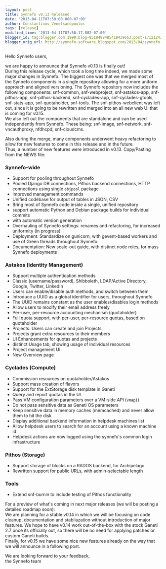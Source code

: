 ```yaml
---
layout: post
title: Synnefo v0.13 Released
date: '2013-04-11T07:50:00.000-07:00'
author: Constantinos Venetsanopoulos
tags: [release]
modified_time: '2013-04-11T07:50:17.802-07:00'
blogger_id: tag:blogger.com,1999:blog-8518489485419439663.post-1712124351168132287
blogger_orig_url: http://synnefo-software.blogspot.com/2013/04/synnefo-v013-released.html
---
```


Hello Synnefo users,  

we are happy to announce that Synnefo v0.13 is finally out!  
During this release cycle, which took a long time indeed, we made some major changes in Synnefo. The biggest one was that we merged most of the Synnefo components in a single repository allowing for a more uniform approach and aligned versioning. 
The Synnefo repository now includes the following components: snf-common, snf-webproject, snf-astakos-app, snf-pithos-app, snf-pithos-backend, snf-cyclades-app, snf-cyclades-gtools, snf-stats-app, snf-quotaholder, snf-tools.  <!--break-->
The snf-pithos-webclient was left out, since it is going to be rewritten and merged into an all new web UI that is coming for v0.15.  
We also left out the components that are standalone and can be used independently from Synnefo. These being: snf-image, snf-network, snf-vncauthproxy, nfdhcpd, snf-cloudcms.  

Also during the merge, many components underwent heavy refactoring to allow for new features to come in this release and in the future.  
Thus, a number of  new features were introduced in v0.13. Copy/Pasting from the NEWS file: 

### Synnefo-wide

*   Support for pooling throughout Synnefo
*   Pooled Django DB connections, Pithos backend connections, HTTP connections using single `objpool` package
*   Improved management commands
*   Unified codebase for output of tables in JSON, CSV
*   Bring most of Synnefo code inside a single, unified repository
*   support automatic Python and Debian package builds for individual commits
*   with automatic version generation
*   Overhauling of Synnefo settings: renames and refactoring, for increased uniformity (in progress)
*   Deployment: Standardize on gunicorn, with gevent-based workers and use of Green threads throughout Synnefo
*   Documentation: New scale-out guide, with distinct node roles, for mass Synnefo deployments

### Astakos (Identity Management)

*   Support multiple authentication methods
*   Classic (username/password), Shibboleth, LDAP/Active Directory, Google, Twitter, LinkedIn
*   Users can enable/disable auth methods, and switch between them
*   Introduce a UUID as a global identifier for users, throughout Synnefo
*   The UUID remains constant as the user enables/disables login methods
*   Allow users to modify their email address freely
*   Per-user, per-resource accounting mechanism (quotaholder)
*   Full quota support, with per-user, per-resource quotas, based on quotaholder
*   Projects: Users can create and join Projects
*   Projects grant extra resources to their members
*   UI Enhancements for quotas and projects
*   distinct Usage tab, showing usage of individual resources
*   Project management UI
*   New Overview page

### Cyclades (Compute)

*   Commission resources on quotaholder/Astakos
*   Support mass creation of flavors
*   Support for the ExtStorage disk template in Ganeti
*   Query and report quotas in the UI
*   Pass VM configuration parameters over a VM-side API (`vmapi`)
*   Do not pass sensitive data as Ganeti OS parameters
*   Keep sensitive data in memory caches (memcached) and never allow them to hit the disk
*   Display additional backend information in helpdesk machines list
*   Allow helpdesk users to search for an account using a known machine id
*   Helpdesk actions are now logged using the synnefo's common login infrastructure

### Pithos (Storage)

*   Support storage of blocks on a RADOS backend, for Archipelago
*   Rewritten support for public URLs, with admin-selectable length

### Tools

*   Extend snf-burnin to include testing of Pithos functionality

For a preview of what's coming in next major releases (we will be posting a detailed roadmap soon):  
We are planning for a stable v0.14 in which we will be focusing on code cleanup, documentation and stabilazation without introduction of major features. We hope to have v0.14 work out-of-the-box with the stock Ganeti 2.7 once its officially out, so there will be no need for applying patches or custom Ganeti builds.  
Finally, for v0.15 we have some nice new features already on the way that we will announce in a following post.   

We are looking forward to your feedback,  
the Synnefo team